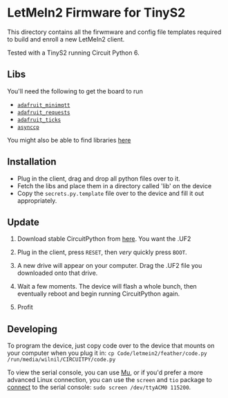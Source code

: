 # LetMeIn2 Firmware for TinyS2
This directory contains all the firwmware and config file templates required to build and enroll a new LetMeIn2 client.

Tested with a TinyS2 running Circuit Python 6.

## Libs
You'll need the following to get the board to run

- [`adafruit_minimqtt`](https://github.com/adafruit/Adafruit_CircuitPython_MiniMQTT)
- [`adafruit_requests`](https://github.com/adafruit/Adafruit_CircuitPython_Requests)
- [`adafruit_ticks`](https://github.com/adafruit/Adafruit_CircuitPython_Ticks)
- [`asynccp`](https://github.com/WarriorOfWire/CircuitPython_async)
<!-- - [`asyncio`]() -->
<!-- - [`simpleio`]() -->

You might also be able to find libraries [here](https://circuitpython.org/libraries)

## Installation
- Plug in the client, drag and drop all python files over to it.
- Fetch the libs and place them in a directory called 'lib' on the device
- Copy the `secrets.py.template` file over to the device and fill it out appropriately.

## Update

1. Download stable CircuitPython from [here](https://circuitpython.org/board/unexpectedmaker_tinys2/). You want the .UF2

2. Plug in the client, press `RESET`, then _very_ quickly press `BOOT`.

3. A new drive will appear on your computer. Drag the .UF2 file you downloaded onto that drive.

4. Wait a few moments. The device will flash a whole bunch, then eventually reboot and begin running CircuitPython again.

5. Profit

## Developing

To program the device, just copy code over to the device that mounts on your computer when you plug it in:
`cp Code/letmein2/feather/code.py /run/media/wilnil/CIRCUITPY/code.py`

To view the serial console, you can use [Mu](https://learn.adafruit.com/welcome-to-circuitpython/kattni-connecting-to-the-serial-console), or if you'd prefer a more advanced Linux connection, you can use the `screen` and `tio` package to [connect](https://learn.adafruit.com/welcome-to-circuitpython/advanced-serial-console-on-linux) to the serial console:
`sudo screen /dev/ttyACM0 115200`. 
